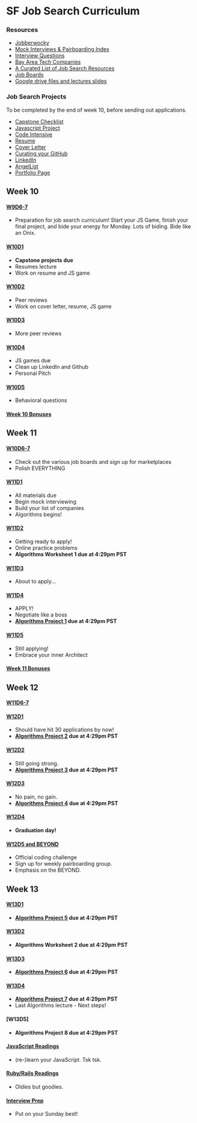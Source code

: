 # SF Job Search Curriculum

### Resources

* [Jobberwocky][jobberwocky]
* [Mock Interviews & Pairboarding Index][pair-boarding-index]
* [Interview Questions][interview-questions]
* [Bay Area Tech Companies][bay-tech-companies]
* [A Curated List of Job Search Resources][ronnie-list]
* [Job Boards][job-boards]
* [Google drive files and lectures slides][drive]

[drive]: https://drive.google.com/folderview?id=0B3noREts_wUyNnhZMTZPMjJhU2M&usp=sharing
[jobberwocky]: http://progress.appacademy.io/jobberwocky
[interview-questions]: https://docs.google.com/a/appacademy.io/spreadsheet/ccc?key=0AnnoREts_wUydHN3UGZfbDZIME1VTEY3Y3pUNWpZZGc#gid=0
[pair-boarding-index]: ../master/interview-prep/pairboarding/index.md#index
[ny-tech-companies]: https://docs.google.com/a/appacademy.io/spreadsheet/ccc?key=0AnnoREts_wUydEk1Z25ER3V4aTdsWjlMRTVmWC1BU2c#gid=0
[bay-tech-companies]: https://docs.google.com/a/appacademy.io/spreadsheet/ccc?key=0AnnoREts_wUydFpJSVZLM25wdmc0Vk56UzEwUzJiY3c#gid=0
[ronnie-list]: https://gist.github.com/ronnieftw/7907630469242f0999ea
[job-boards]: https://github.com/appacademy/job-search-curriculum/blob/master/mass-applying/job-boards.md

### Job Search Projects
To be completed by the end of week 10, before sending out applications.

* [Capstone Checklist][capstone]
* [Javascript Project][js-game]
* [Code Intensive][code-intensive]
* [Resume][resume]
* [Cover Letter][cover-letter]
* [Curating your GitHub][github]
* [LinkedIn][linkedin]
* [AngelList][angellist]
* [Portfolio Page][portfolio]


[capstone]: https://github.com/appacademy/capstone-project-curriculum/blob/master/readings/capstone-checklist.md
[js-game]: https://github.com/appacademy/job-search-curriculum/blob/master/self-presentation/js_project.md
[resume]: https://github.com/appacademy/job-search-curriculum/blob/master/self-presentation/resume.md
[cover-letter]: https://github.com/appacademy/job-search-curriculum/blob/master/self-presentation/cover_letter.md
[portfolio]: https://github.com/appacademy/job-search-curriculum/blob/master/self-presentation/portfolio.md
[code-intensive]: https://github.com/appacademy/job-search-curriculum/blob/master/self-presentation/code_intensive.md
[github]: https://github.com/appacademy/job-search-curriculum/blob/master/self-presentation/github.md
[linkedin]: https://github.com/appacademy/job-search-curriculum/blob/master/self-presentation/linkedin.md
[angellist]: https://angel.co/

## Week 10

#### [W9D6-7](./SF/w9d6-7.md)
* Preparation for job search curriculum! Start your JS Game, finish your final project, and bide your energy for Monday. Lots of biding. Bide like an Onix.


#### [W10D1](./SF/w10d1.md)
* **Capstone projects due**
* Resumes lecture
* Work on resume and JS game


#### [W10D2](./SF/w10d2.md)
* Peer reviews
* Work on cover letter, resume, JS game

#### [W10D3](./SF/w10d3.md)
* More peer reviews


#### [W10D4](./SF/w10d4.md)
* JS games due
* Clean up LinkedIn and Github
* Personal Pitch


#### [W10D5](./SF/w10d5.md)
* Behavioral questions


#### [Week 10 Bonuses](./SF/week-10-bonus.md)

## Week 11

#### [W10D6-7](./SF/w10d6-7.md)
* Check out the various job boards and sign up for marketplaces
* Polish EVERYTHING


#### [W11D1](./SF/w11d1.md)
* All materials due
* Begin mock interviewing
* Build your list of companies
* Algorithms begins!


#### [W11D2](./SF/w11d2.md)
* Getting ready to apply!
* Online practice problems
* **Algorithms Worksheet 1 due at 4:29pm PST**

#### [W11D3](./SF/w11d3.md)
* About to apply...


#### [W11D4](./SF/w11d4.md)
* APPLY!
* Negotiate like a boss
* **[Algorithms Project 1](./SF/algorithms/w11d3/project1) due at 4:29pm PST**

#### [W11D5](./SF/w11d5.md)
* Still applying!
* Embrace your inner Architect


#### [Week 11 Bonuses](./SF/week-11-bonus.md)

## Week 12

#### [W11D6-7](./SF/w11d6-7.md)

#### [W12D1](./SF/w12d1.md)
* Should have hit 30 applications by now!
* **[Algorithms Project 2](./SF/algorithms/w11d4/project2) due at 4:29pm PST**


#### [W12D2](./SF/w12d2.md)
* Still going strong.
* **[Algorithms Project 3](./SF/algorithms/w12d1/project3) due at 4:29pm PST**


#### [W12D3](./SF/w12d3.md)
* No pain, no gain.
* **[Algorithms Project 4](./SF/algorithms/w12d2/project4) due at 4:29pm PST**


#### [W12D4](./SF/w12d4.md)
* **Graduation day!**


#### [W12D5 and BEYOND](./SF/w12d5-and-beyond.md)
* Official coding challenge
* Sign up for weekly pairboarding group.
* Emphasis on the BEYOND.

## Week 13

#### [W13D1](./SF/w13d1.md)
* **[Algorithms Project 5](./SF/algorithms/w12d3/project5) due at 4:29pm PST**

#### [W13D2](./SF/w13d2.md)
* **Algorithms Worksheet 2 due at 4:29pm PST**

#### [W13D3](./SF/w13d3.md)
* **[Algorithms Project 6](./SF/algorithms/w13d2/project6) due at 4:29pm PST**

#### [W13D4](./SF/w13d4.md)
* **[Algorithms Project 7](./SF/algorithms/w13d3/project7) due at 4:29pm PST**
* Last Algorithms lecture - Next steps!

#### [W13D5]
* **Algorithms Project 8 due at 4:29pm PST**

#### [JavaScript Readings](./SF/javascript-readings.md)
* (re-)learn your JavaScript. Tsk tsk.


#### [Ruby/Rails Readings](./SF/ruby-rails-readings.md)
* Oldies but goodies.


#### [Interview Prep](./SF/interview-prep.md)
* Put on your Sunday best!
